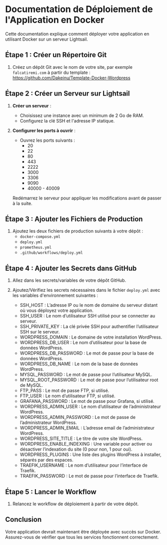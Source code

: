 # Documentation de Déploiement de l'Application en Docker

Cette documentation explique comment déployer votre application en utilisant Docker sur un serveur Lightsail.

## Étape 1 : Créer un Répertoire Git

1. Créez un dépôt Git avec le nom de votre site, par exemple `falcatiremi.com` à partir du template : https://github.com/Dakeinu/Template-Docker-Wordpress

## Étape 2 : Créer un Serveur sur Lightsail

1. **Créer un serveur** :
   - Choisissez une instance avec un minimum de 2 Go de RAM.
   - Configurez la clé SSH et l'adresse IP statique.

2. **Configurer les ports à ouvrir** :
   - Ouvrez les ports suivants :
     - 20
     - 22
     - 80
     - 443
     - 2222
     - 3000
     - 3306
     - 9090
     - 40000 - 40009

   Redémarrez le serveur pour appliquer les modifications avant de passer à la suite.

## Étape 3 : Ajouter les Fichiers de Production

1. Ajoutez les deux fichiers de production suivants à votre dépôt :
   - `docker-compose.yml`
   - `deploy.yml`
   - `prometheus.yml`
   - `.github/workflows/deploy.yml`

## Étape 4 : Ajouter les Secrets dans GitHub

1. Allez dans les secrets/variables de votre dépôt GitHub.
2. Ajoutez/Vérifiez les secrets nécessaires dans le fichier `deploy.yml` avec les variables d'environnement suivantes :

   - SSH_HOST : L’adresse IP ou le nom de domaine du serveur distant où vous déployez votre application.
	- SSH_USER : Le nom d’utilisateur SSH utilisé pour se connecter au serveur.
	- SSH_PRIVATE_KEY : La clé privée SSH pour authentifier l’utilisateur SSH sur le serveur.
	- WORDPRESS_DOMAIN : Le domaine de votre installation WordPress.
	- WORDPRESS_DB_USER : Le nom d’utilisateur pour la base de données WordPress.
	- WORDPRESS_DB_PASSWORD : Le mot de passe pour la base de données WordPress.
	- WORDPRESS_DB_NAME : Le nom de la base de données WordPress.
	- MYSQL_PASSWORD : Le mot de passe pour l’utilisateur MySQL.
	- MYSQL_ROOT_PASSWORD : Le mot de passe pour l’utilisateur root de MySQL.
	- FTP_PASS : Le mot de passe FTP, si utilisé.
	- FTP_USER : Le nom d’utilisateur FTP, si utilisé.
	- GRAFANA_PASSWORD : Le mot de passe pour Grafana, si utilisé.
	- WORDPRESS_ADMIN_USER : Le nom d’utilisateur de l’administrateur WordPress.
	- WORDPRESS_ADMIN_PASSWORD : Le mot de passe de l’administrateur WordPress.
	- WORDPRESS_ADMIN_EMAIL : L’adresse email de l’administrateur WordPress.
   - WORDPRESS_SITE_TITLE : Le titre de votre site WordPress.
	- WORDPRESS_ENABLE_INDEXING : Une variable pour activer ou désactiver l’indexation du site (0 pour non, 1 pour oui).
	- WORDPRESS_PLUGINS : Une liste des plugins WordPress à installer, séparés par des espaces.
	- TRAEFIK_USERNAME : Le nom d’utilisateur pour l’interface de Traefik.
	- TRAEFIK_PASSWORD : Le mot de passe pour l’interface de Traefik.

## Étape 5 : Lancer le Workflow

1. Relancez le workflow de déploiement à partir de votre dépôt.

## Conclusion

Votre application devrait maintenant être déployée avec succès sur Docker. Assurez-vous de vérifier que tous les services fonctionnent correctement.
